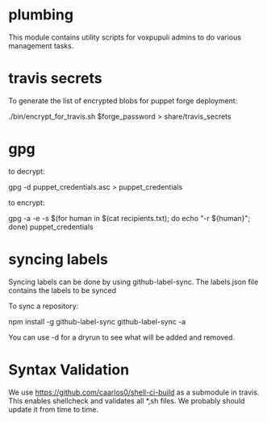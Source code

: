 # plumbing

This module contains utility scripts for voxpupuli admins to
do various management tasks.



# travis secrets

To generate the list of encrypted blobs for puppet forge deployment:

./bin/encrypt_for_travis.sh $forge_password > share/travis_secrets


# gpg

to decrypt:


gpg -d puppet_credentials.asc > puppet_credentials


to encrypt:


gpg -a -e -s $(for human in $(cat recipients.txt); do echo "-r ${human}"; done) puppet_credentials


# syncing labels

Syncing labels can be done by using github-label-sync. The labels.json file
contains the labels to be synced

To sync a repository:

npm install -g github-label-sync
github-label-sync -a <GitHub token> <repository>

You can use -d for a dryrun to see what will be added and removed.


# Syntax Validation

We use https://github.com/caarlos0/shell-ci-build as a submodule in travis. This enables shellcheck and validates all \*,sh files. We probably should update it from time to time.
